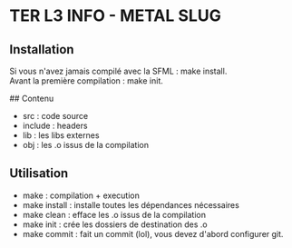 # TER L3 INFO - METAL SLUG

## Installation

Si vous n'avez jamais compilé avec la SFML : make install.  
Avant la première compilation : make init.

## Contenu

* src : code source
* include : headers
* lib : les libs externes
* obj : les .o issus de la compilation

## Utilisation

* make : compilation + execution
* make install : installe toutes les dépendances nécessaires
* make clean : efface les .o issus de la compilation
* make init : crée les dossiers de destination des .o
* make commit : fait un commit (lol), vous devez d'abord configurer git.